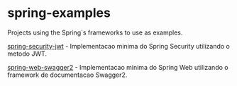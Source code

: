 # spring-examples
Projects using the Spring`s frameworks to use as examples.

[spring-security-jwt](https://github.com/igorgsousa/spring-examples/wiki/Spring-Security---JWT) - Implementacao minima do Spring Security utilizando o metodo JWT.


[spring-web-swagger2](https://github.com/igorgsousa/spring-examples/wiki/Spring-Security---JWT) - Implementacao minima do Spring Web utilizando o framework de documentacao Swagger2.
